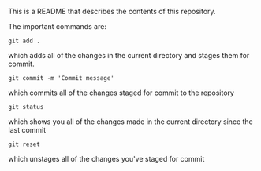 This is a README that describes the contents of this repository.

The important commands are:

```
git add .
```
which adds all of the changes in the current directory and stages them for commit.

```
git commit -m 'Commit message'
```
which commits all of the changes staged for commit to the repository

```
git status
```
which shows you all of the changes made in the current directory since the last commit

```
git reset
```
which unstages all of the changes you've staged for commit
